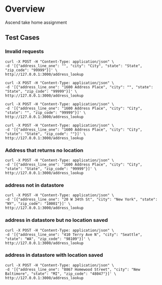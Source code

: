 # Overview
Ascend take home assignment

## Test Cases
### Invalid requests
```
curl -X POST -H "Content-Type: application/json" \
-d '[{"address_line_one": "", "city": "City", "state": "State", "zip_code": "99999"}]' \
http://127.0.0.1:3000/address_lookup

curl -X POST -H "Content-Type: application/json" \
-d '[{"address_line_one": "1600 Address Place", "city": "", "state": "State", "zip_code": "99999"}]' \
http://127.0.0.1:3000/address_lookup

curl -X POST -H "Content-Type: application/json" \
-d '[{"address_line_one": "1600 Address Place", "city": "City", "state": "", "zip_code": "99999"}]' \
http://127.0.0.1:3000/address_lookup

curl -X POST -H "Content-Type: application/json" \
-d '[{"address_line_one": "1600 Address Place", "city": "City", "state": "State", "zip_code": ""}]' \
http://127.0.0.1:3000/address_lookup
```


### Address that returns no location
```
curl -X POST -H "Content-Type: application/json" \
-d '[{"address_line_one": "1600 Address Place", "city": "City", "state": "State", "zip_code": "99999"}]' \
http://127.0.0.1:3000/address_lookup
```

### address not in datastore
```
curl -X POST -H "Content-Type: application/json" \
-d '[{"address_line_one": "20 W 34th St", "city": "New York", "state": "NY", "zip_code": "10001"}]' \
http://127.0.0.1:3000/address_lookup
```

### address in datastore but no location saved
```
curl -X POST -H "Content-Type: application/json" \
-d '[{"address_line_one": "410 Terry Ave N", "city": "Seattle", "state": "WA", "zip_code": "98109"}]' \
http://127.0.0.1:3000/address_lookup
```

### address in datastore with location saved
```
curl -X POST -H "Content-Type: application/json" \
-d '[{"address_line_one": "8867 Homewood Street", "city": "New Baltimore", "state": "MI", "zip_code": "48047"}]' \
http://127.0.0.1:3000/address_lookup
```
